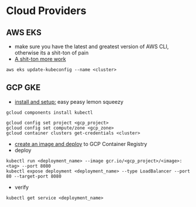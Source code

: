 # Cloud Providers

## AWS EKS
- make sure you have the latest and greatest version of AWS CLI, otherwise its a shit-ton of pain
- [A shit-ton more work](https://docs.aws.amazon.com/eks/latest/userguide/getting-started.html)
```
aws eks update-kubeconfig --name <cluster>
```

## GCP GKE
- [install and setup:](https://docs.aws.amazon.com/eks/latest/userguide/getting-started.html) easy peasy lemon squeezy
```
gcloud components install kubectl

gcloud config set project <gcp_project>
gcloud config set compute/zone <gcp_zone>
gcloud container clusters get-credentials <cluster>
```
- [create an image and deploy](/Docker/GoogleContainerRegistry.md) to GCP Container Registry
- deploy
```
kubectl run <deployment_name> --image gcr.io/<gcp_project>/<image>:<tag> --port 8080
kubectl expose deployment <deployment_name> --type LoadBalancer --port 80 --target-port 8080
```
- verify
```
kubectl get service <deployment_name>
```
